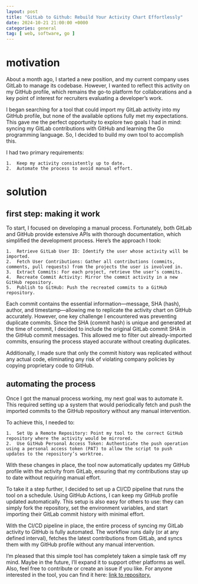 ```yaml
---
layout: post
title: "GitLab to Github: Rebuild Your Activity Chart Effortlessly"
date: 2024-10-21 21:00:00 +0000
categories: general
tag: [ web, software, go ]
---
```


# motivation

About a month ago, I started a new position, and my current company uses GitLab to manage its codebase. However, I
wanted to reflect this activity on my GitHub profile, which remains the go-to platform for collaborations and a key
point of interest for recruiters evaluating a developer’s work.

I began searching for a tool that could import my GitLab activity into my GitHub profile, but none of the available
options fully met my expectations. This gave me the perfect opportunity to explore two goals I had in mind: syncing my
GitLab contributions with GitHub and learning the Go programming language. So, I decided to build my own tool to
accomplish this.

I had two primary requirements:

	1.	Keep my activity consistently up to date.
	2.	Automate the process to avoid manual effort.

# solution

## first step: making it work

To start, I focused on developing a manual process. Fortunately, both GitLab and GitHub provide extensive APIs with
thorough documentation, which simplified the development process. Here’s the approach I took:

	1.	Retrieve GitLab User ID: Identify the user whose activity will be imported.
	2.	Fetch User Contributions: Gather all contributions (commits, comments, pull requests) from the projects the user is involved in.
	3.	Extract Commits: For each project, retrieve the user’s commits.
	4.	Recreate Commit Activity: Mirror the commit activity in a new GitHub repository.
	5.	Publish to GitHub: Push the recreated commits to a GitHub repository.

Each commit contains the essential information—message, SHA (hash), author, and timestamp—allowing me to replicate the
activity chart on GitHub accurately. However, one key challenge I encountered was preventing duplicate commits. Since
the SHA (commit hash) is unique and generated at the time of commit, I decided to include the original GitLab commit SHA
in the GitHub commit messages. This allowed me to filter out already-imported commits, ensuring the process stayed
accurate without creating duplicates.

Additionally, I made sure that only the commit history was replicated without any actual code, eliminating any risk of
violating company policies by copying proprietary code to GitHub.

## automating the process

Once I got the manual process working, my next goal was to automate it. This required setting up a system that would
periodically fetch and push the imported commits to the GitHub repository without any manual intervention.

To achieve this, I needed to:

    1.	Set Up a Remote Repository: Point my tool to the correct GitHub repository where the activity would be mirrored.
    2.	Use GitHub Personal Access Token: Authenticate the push operation using a personal access token (PAT) to allow the script to push updates to the repository’s worktree.

With these changes in place, the tool now automatically updates my GitHub profile with the activity from GitLab,
ensuring that my contributions stay up to date without requiring manual effort.

To take it a step further, I decided to set up a CI/CD pipeline that runs the tool on a schedule. Using GitHub Actions,
I can keep my GitHub profile updated automatically. This setup is also easy for others to use: they can simply fork the
repository, set the environment variables, and start importing their GitLab commit history with minimal effort.

With the CI/CD pipeline in place, the entire process of syncing my GitLab activity to GitHub is fully automated. The
workflow runs daily (or at any defined interval), fetches the latest contributions from GitLab, and syncs them with my
GitHub profile without any manual intervention.

I’m pleased that this simple tool has completely taken a simple task off my mind. Maybe in the future,
I’ll expand it to support other platforms as well. Also, feel free to contribute or create an issue if you like.
For anyone interested in the tool, you can find it
here: <a href="https://github.com/furmanp/gitlab-activity-importer" target="_blank" rel="noopener">link to
repository.</a>
